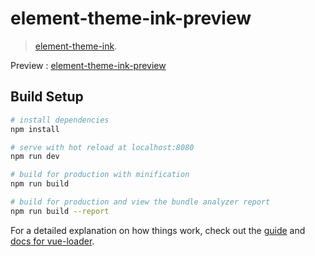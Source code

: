 # element-theme-ink-preview

> [element-theme-ink](https://github.com/YunYouJun/element-theme-ink).

Preview : [element-theme-ink-preview](https://ink.yunyoujun.cn/)

## Build Setup

``` bash
# install dependencies
npm install

# serve with hot reload at localhost:8080
npm run dev

# build for production with minification
npm run build

# build for production and view the bundle analyzer report
npm run build --report
```

For a detailed explanation on how things work, check out the [guide](http://vuejs-templates.github.io/webpack/) and [docs for vue-loader](http://vuejs.github.io/vue-loader).
